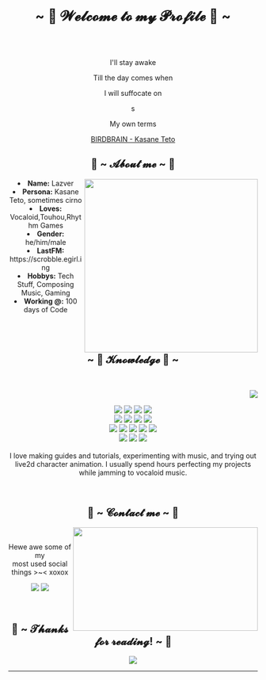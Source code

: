 <body>
  <center>
<h1 align="center">~ 💖 𝓦𝓮𝓵𝓬𝓸𝓶𝓮 𝓽𝓸 𝓶𝔂 𝓟𝓻𝓸𝓯𝓲𝓵𝓮 💖 ~</h1>
<br>
<div align="center">
  </a>
    <br>
  <p>I'll stay awake</p>
  <p>Till the day comes when</p>
  <p>I will suffocate on</p>s
<p>My own terms</p>
<p><a href="https://youtu.be/0iVlSNpq8i8">BIRDBRAIN - Kasane Teto</a><p>
  
</div>
    <div align="center">
<div>
<h2 align="center"> 🦊 ~ 𝓐𝓫𝓸𝓾𝓽 𝓶𝓮 ~ 🦊 </h2>
  <div align="center">
<img src="https://media1.tenor.com/m/twQDtdupDTYAAAAC/touhou-cirno.gif" align="right" width="350"/>
  </div>
<li>
 <b>Name:</b> Lazver</li>
<li>
<b>Persona:</b> Kasane Teto, sometimes cirno
</li>
<li>
<b>Loves:</b> Vocaloid,Touhou,Rhythm Games
</li>
<li>
<b>Gender:</b> he/him/male
</li>
<li>
<b>LastFM:</b> https://scrobble.egirl.ing
</li>
<li>
<b>Hobbys:</b> Tech Stuff, Composing Music, Gaming
</li>
<li>
<b>Working @:</b> 100 days of Code
</li>
<br><br><br>
</div>
<div>
<h2 align="center">            ~ 📇 𝓚𝓷𝓸𝔀𝓵𝓮𝓭𝓰𝓮 📇 ~</h2>
<br>
<p>
  <div align="center">
    <img src="https://media1.tenor.com/m/ZvA_GV3GkqwAAAAd/birdbrain-jamie-paige.gif" align="right">
  </div>
</div>
<div>
  <br>
  <p align="center">
    <img src="https://img.shields.io/badge/html5-%23E34F26.svg?&style=for-the-badge&logo=html5&logoColor=white"/>
    <img src="https://img.shields.io/badge/css3-%231572B6.svg?&style=for-the-badge&logo=css3&logoColor=white"/>
    <img src="https://img.shields.io/badge/javascript-%23323330.svg?&style=for-the-badge&logo=javascript&logoColor=%23F7DF1E"/>
    <img src="https://img.shields.io/badge/typescript-%233178C6.svg?&style=for-the-badge&logo=typescript&logoColor=white"/>
    <br>
    <img src="https://img.shields.io/badge/php-%23777BB4.svg?&style=for-the-badge&logo=php&logoColor=white"/>
    <img src="https://img.shields.io/badge/python-%233776AB.svg?&style=for-the-badge&logo=python&logoColor=white"/>
    <img src="https://img.shields.io/badge/java-%23007396.svg?&style=for-the-badge&logo=java&logoColor=white"/>
    <img src="https://img.shields.io/badge/kotlin-%237F52FF.svg?&style=for-the-badge&logo=kotlin&logoColor=white"/>
    <br>
    <img src="https://img.shields.io/badge/laravel-%23FF2D20.svg?&style=for-the-badge&logo=laravel&logoColor=white"/>
    <img src="https://img.shields.io/badge/express.js-%23000000.svg?&style=for-the-badge&logo=express&logoColor=white"/>
    <img src="https://img.shields.io/badge/react-%2361DAFB.svg?&style=for-the-badge&logo=react&logoColor=black"/>
    <img src="https://img.shields.io/badge/vue.js-%234FC08D.svg?&style=for-the-badge&logo=vue.js&logoColor=white"/>
    <img src="https://img.shields.io/badge/tailwindcss-%2306B6D4.svg?&style=for-the-badge&logo=tailwindcss&logoColor=white"/>
    <br>
    <img src="https://img.shields.io/badge/unity-%23000000.svg?&style=for-the-badge&logo=unity&logoColor=white"/>
    <img src="https://img.shields.io/badge/godot-%23478CBF.svg?&style=for-the-badge&logo=godot-engine&logoColor=white"/>
    <img src="https://img.shields.io/badge/lua-%232C2D72.svg?&style=for-the-badge&logo=lua&logoColor=white"/>
    <br><br>
    I love making guides and tutorials, experimenting with music, and trying out live2d character animation. I usually spend hours perfecting my projects while jamming to vocaloid music.
  </p>
  <br>
<h2 align="center">           📝 ~ 𝓒𝓸𝓷𝓽𝓪𝓬𝓽 𝓶𝓮 ~ 📝</h2>
  <div align="center">
<img src="https://media1.tenor.com/m/mH6orQt1MkEAAAAC/teto-kasane.gif" align="right" width="373.5px" height="208.5px">
  </div>
<br>
<p align="center">Hewe awe some of my <br>
most used social things >~< xoxox</p>
<p align="center"><a href="https://www.facebook.com/neoaspecttx" target="_blank"><img src="https://img.shields.io/badge/PwoolPwatyAkwali%20-%231DA1F2.svg?&style=for-the-badge&logo=Twitter&logoColor=white"/></a> <a href="https://discord.me/motionime" target="_blank"><img src="https://img.shields.io/badge/CowzyThwighs%20-%237289DA.svg?&style=for-the-badge&logo=discord&logoColor=white"/></a></p>
</div>
<br>
<div>
<h2 align="center">💖 ~ 𝓣𝓱𝓪𝓷𝓴𝓼 𝓯𝓸𝓻 𝓻𝓮𝓪𝓭𝓲𝓷𝓰! ~ 💖</h2>
<div align="center">
<img src="https://media1.tenor.com/m/fAk3pBJvppoAAAAd/channel-castation-magical-girl-miku.gif">
</div>
<hr>
</div>
</div>
    </center>
</body>
